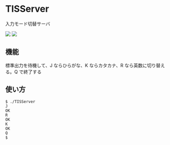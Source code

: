 # TISServer
入力モード切替サーバ  

![](https://img.shields.io/badge/macos-aarch-blue)
![](https://img.shields.io/badge/command%20line-8A2BE2)

## 機能
標準出力を待機して、J ならひらがな、K ならカタカナ、R なら英数に切り替える。Q で終了する

## 使い方
```shell
$ ./TISServer
J
OK
R
OK
K
OK
Q
$ 
```
